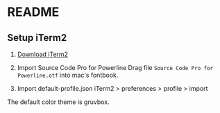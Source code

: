 # README

## Setup iTerm2

1. [Download iTerm2](https://iterm2.com/downloads.html)

2. Import Source Code Pro for Powerline
Drag file `Source Code Pro for Powerline.otf` into mac's fontbook.

3. Import default-profile.json
iTerm2 > preferences > profile > import

The default color theme is gruvbox.
